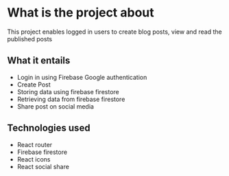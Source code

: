 # What is the project about 
This project enables logged in users to create blog posts, view and read the published posts

## What it entails
- Login in using Firebase Google authentication
- Create Post 
- Storing data using firebase firestore
- Retrieving data from firebase firestore
- Share post on social media 

## Technologies used 
- React router
- Firebase firestore
- React icons
- React social share




